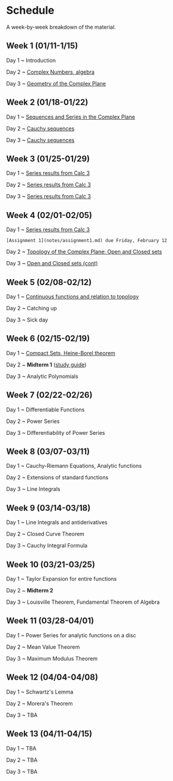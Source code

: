 # Schedule

A week-by-week breakdown of the material.

## Week  1 (01/11-1/15)

Day 1
  ~ Introduction

Day 2
  ~ [Complex Numbers, algebra](notes/complex_numbers.md)

Day 3
  ~ [Geometry of the Complex Plane](notes/complex_numbers.md)

## Week  2 (01/18-01/22)

Day 1
  ~ [Sequences and Series in the Complex Plane](notes/complex_series.md)

Day 2
  ~ [Cauchy sequences](notes/complex_series.md)

Day 3
  ~ [Cauchy sequences](notes/complex_series.md)

## Week  3 (01/25-01/29)

Day 1
  ~ [Series results from Calc 3](notes/complex_series.md)

Day 2
  ~ [Series results from Calc 3](notes/complex_series.md)

Day 3
  ~ [Series results from Calc 3](notes/complex_series.md)

## Week  4 (02/01-02/05)

Day 1
  ~ [Series results from Calc 3](notes/complex_series.md)

    [Assignment 1](notes/assignment1.md) due Friday, February 12

Day 2
  ~ [Topology of the Complex Plane: Open and Closed sets](notes/complex_topology.md)

Day 3
  ~ [Open and Closed sets (cont)](notes/complex_topology.md)

## Week  5 (02/08-02/12)

Day 1
  ~ [Continuous functions and relation to topology](notes/complex_topology.md)

Day 2
  ~ Catching up

Day 3
  ~ Sick day

## Week  6 (02/15-02/19)

Day 1
  ~ [Compact Sets, Heine-Borel theorem](notes/complex_topology.md)

Day 2
  ~ **Midterm 1** ([study guide](notes/midterm1_study_guide.md))

Day 3
  ~ Analytic Polynomials

## Week  7 (02/22-02/26)

Day 1
  ~ Differentiable Functions

Day 2
  ~ Power Series

Day 3
  ~ Differentiability of Power Series

## Week  8 (03/07-03/11)

Day 1
  ~ Cauchy-Riemann Equations, Analytic functions

Day 2
  ~ Extensions of standard functions

Day 3
  ~ Line Integrals

## Week  9 (03/14-03/18)

Day 1
  ~ Line Integrals and antiderivatives

Day 2
  ~ Closed Curve Theorem

Day 3
  ~ Cauchy Integral Formula

## Week 10 (03/21-03/25)

Day 1
  ~ Taylor Expansion for entire functions

Day 2
  ~ **Midterm 2**

Day 3
  ~ Louisville Theorem, Fundamental Theorem of Algebra

## Week 11 (03/28-04/01)

Day 1
  ~ Power Series for analytic functions on a disc

Day 2
  ~ Mean Value Theorem

Day 3
  ~ Maximum Modulus Theorem

## Week 12 (04/04-04/08)

Day 1
  ~ Schwartz's Lemma

Day 2
  ~ Morera's Theorem

Day 3
  ~ TBA

## Week 13 (04/11-04/15)

Day 1
  ~ TBA

Day 2
  ~ TBA

Day 3
  ~ TBA
